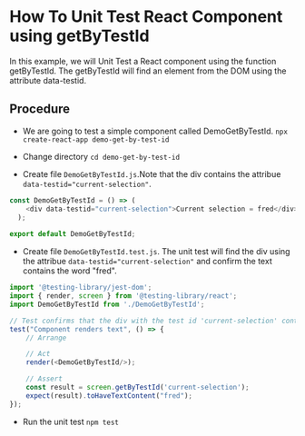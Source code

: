 # How To Unit Test React Component using getByTestId

In this example, we will Unit Test a React component using the function getByTestId. The getByTestId will find an element from the DOM using the attribute data-testid.

## Procedure

- We are going to test a simple component called DemoGetByTestId. `npx create-react-app demo-get-by-test-id`

- Change directory `cd demo-get-by-test-id`

- Create file `DemoGetByTestId.js`.Note that the div contains the attribue `data-testid="current-selection"`.

```js
const DemoGetByTestId = () => (
    <div data-testid="current-selection">Current selection = fred</div>
  );
  
export default DemoGetByTestId;
```

- Create file `DemoGetByTestId.test.js`. The unit test will find the div using the attribue `data-testid="current-selection"` and confirm the text contains the word "fred".

```js
import '@testing-library/jest-dom';
import { render, screen } from '@testing-library/react';
import DemoGetByTestId from './DemoGetByTestId';

// Test confirms that the div with the test id 'current-selection' contains the test "fred"
test("Component renders text", () => {
    // Arrange

    // Act
    render(<DemoGetByTestId/>);

    // Assert
    const result = screen.getByTestId('current-selection');
    expect(result).toHaveTextContent("fred");
});
```

- Run the unit test `npm test`
